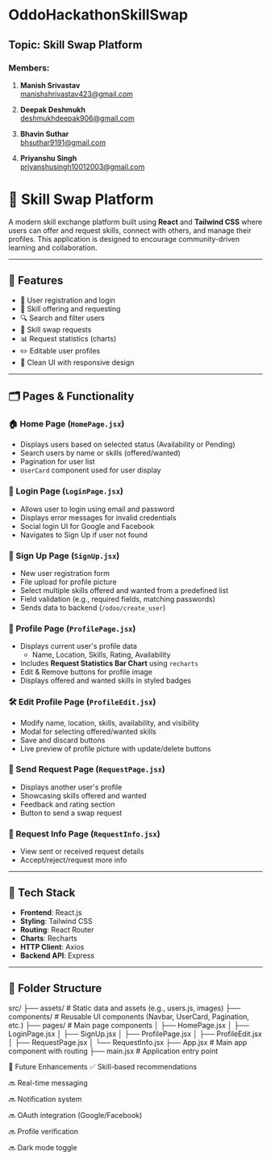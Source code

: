 # OddoHackathonSkillSwap

## Topic: Skill Swap Platform

### Members:

1. **Manish Srivastav**  
    manishshrivastav423@gmail.com

2. **Deepak Deshmukh**  
    deshmukhdeepak906@gmail.com

3. **Bhavin Suthar**  
    bhsuthar9191@gmail.com

4. **Priyanshu Singh**  
    priyanshusingh10012003@gmail.com

# 🔄 Skill Swap Platform

A modern skill exchange platform built using **React** and **Tailwind CSS** where users can offer and request skills, connect with others, and manage their profiles. This application is designed to encourage community-driven learning and collaboration.

---

## 🚀 Features

- 👤 User registration and login
- 🎯 Skill offering and requesting
- 🔍 Search and filter users
- 📨 Skill swap requests
- 📊 Request statistics (charts)
- ✏️ Editable user profiles
- 🧠 Clean UI with responsive design

---

## 🗂️ Pages & Functionality

### 🏠 Home Page (`HomePage.jsx`)
- Displays users based on selected status (Availability or Pending)
- Search users by name or skills (offered/wanted)
- Pagination for user list
- `UserCard` component used for user display

### 🔐 Login Page (`LoginPage.jsx`)
- Allows user to login using email and password
- Displays error messages for invalid credentials
- Social login UI for Google and Facebook
- Navigates to Sign Up if user not found

### 📝 Sign Up Page (`SignUp.jsx`)
- New user registration form
- File upload for profile picture
- Select multiple skills offered and wanted from a predefined list
- Field validation (e.g., required fields, matching passwords)
- Sends data to backend (`/odoo/create_user`)

### 👤 Profile Page (`ProfilePage.jsx`)
- Displays current user's profile data
  - Name, Location, Skills, Rating, Availability
- Includes **Request Statistics Bar Chart** using `recharts`
- Edit & Remove buttons for profile image
- Displays offered and wanted skills in styled badges

### 🛠️ Edit Profile Page (`ProfileEdit.jsx`)
- Modify name, location, skills, availability, and visibility
- Modal for selecting offered/wanted skills
- Save and discard buttons
- Live preview of profile picture with update/delete buttons

### 📩 Send Request Page (`RequestPage.jsx`)
- Displays another user's profile
- Showcasing skills offered and wanted
- Feedback and rating section
- Button to send a swap request

### 📃 Request Info Page (`RequestInfo.jsx`)
- View sent or received request details
- Accept/reject/request more info

---

## 🧰 Tech Stack

- **Frontend**: React.js
- **Styling**: Tailwind CSS
- **Routing**: React Router
- **Charts**: Recharts
- **HTTP Client**: Axios
- **Backend API**: Express

---

## 📂 Folder Structure

src/
├── assets/ # Static data and assets (e.g., users.js, images)
├── components/ # Reusable UI components (Navbar, UserCard, Pagination, etc.)
├── pages/ # Main page components
│ ├── HomePage.jsx
│ ├── LoginPage.jsx
│ ├── SignUp.jsx
│ ├── ProfilePage.jsx
│ ├── ProfileEdit.jsx
│ ├── RequestPage.jsx
│ └── RequestInfo.jsx
├── App.jsx # Main app component with routing
├── main.jsx # Application entry point

🎯 Future Enhancements
✅ Skill-based recommendations

🔜 Real-time messaging

🔜 Notification system

🔜 OAuth integration (Google/Facebook)

🔜 Profile verification

🔜 Dark mode toggle




